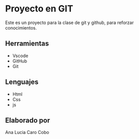 # Proyecto en GIT
Este es un proyecto para la clase de git y github, para reforzar conocimientos.

## Herramientas
* Vscode
* GitHub 
* Git 

## Lenguajes 
* Html
* Css
* js

## Elaborado por 
Ana Lucia Caro Cobo